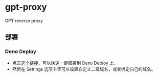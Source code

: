 # gpt-proxy
GPT reverse proxy

## 部署

### Deno Deploy

- 点击[这个链接](https://dash.deno.com/new?url=https://raw.githubusercontent.com/alitrack/gpt-proxy/master/deno/main.ts)，可以快速一键部署到 Deno Deploy 上。
- 然后在 Settings 选项卡里可以设置自定义二级域名，或者绑定自己的域名。
